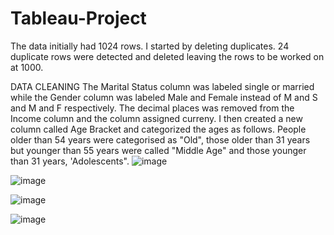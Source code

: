 # Tableau-Project




The data initially had 1024 rows. I started by deleting duplicates. 24 duplicate rows were detected and deleted leaving the rows to be worked on at 1000. 

DATA CLEANING 
The Marital Status column was labeled single or married while the Gender column was labeled Male and Female instead of M and S and M and F respectively. The decimal places was removed from the Income column and the column assigned curreny. I then created a new column called Age Bracket and categorized the ages as follows. People older than 54 years were categorised as "Old", those older than 31 years but younger than 55 years were called "Middle Age" and those younger than 31 years, 'Adolescents".
![image](https://user-images.githubusercontent.com/102351522/203183795-db06faa2-5cd0-41ad-b443-bb028e334c9b.png)

![image](https://user-images.githubusercontent.com/102351522/203185228-f06397ee-060c-4787-9088-be3cf7330374.png)


![image](https://user-images.githubusercontent.com/102351522/203183855-4bc0a552-a625-4a38-8549-04f2434a7f86.png)

![image](https://user-images.githubusercontent.com/102351522/203183914-248a223d-8d87-4b4b-9d99-1fb7ad840721.png)


